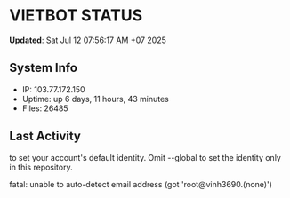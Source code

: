 # VIETBOT STATUS
**Updated**: Sat Jul 12 07:56:17 AM +07 2025

## System Info
- IP: 103.77.172.150
- Uptime: up 6 days, 11 hours, 43 minutes
- Files: 26485

## Last Activity

to set your account's default identity.
Omit --global to set the identity only in this repository.

fatal: unable to auto-detect email address (got 'root@vinh3690.(none)')
